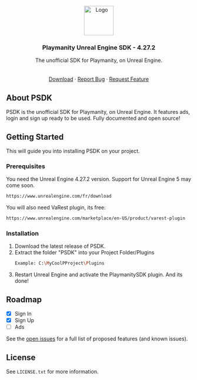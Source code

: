 <!-- PROJECT LOGO -->
<br />
<div align="center">
  <a href="#">
    <img src="https://avatars.githubusercontent.com/u/96354791?s=200&v=4" alt="Logo" width="80" height="80">
  </a>

  <h3 align="center">Playmanity Unreal Engine SDK - 4.27.2</h3>

  <p align="center">
    The unofficial SDK for Playmanity, on Unreal Engine.
    <br />
    <br />
    <br />
    <a href="https://github.com/Xp3rtA/Playmanity-Unreal-Engine-SDK/releases/latest">Download</a>
    ·
    <a href="https://github.com/Xp3rtA/Playmanity-Unreal-Engine-SDK/issues">Report Bug</a>
    ·
    <a href="https://github.com/Xp3rtA/Playmanity-Unreal-Engine-SDK/issues">Request Feature</a>
  </p>
</div>

## About PSDK

PSDK is the unofficial SDK for Playmanity, on Unreal Engine. It features ads, login and sign up ready to be used. Fully documented and open source!

<!-- GETTING STARTED -->
## Getting Started

This will guide you into installing PSDK on your project.

### Prerequisites

You need the Unreal Engine 4.27.2 version. Support for Unreal Engine 5 may come soon.
  ```sh
  https://www.unrealengine.com/fr/download
  ```
You will also need VaRest plugin, its free:
  ```sh
  https://www.unrealengine.com/marketplace/en-US/product/varest-plugin
  ```

### Installation

1. Download the latest release of PSDK.
2. Extract the folder "PSDK" into your Project Folder/Plugins
   ```sh
   Example: C:\MyCoolPProject\Plugins
   ```
3. Restart Unreal Engine and activate the PlaymanitySDK plugin. And its done!

<!-- ROADMAP -->
## Roadmap

- [x] Sign In
- [x] Sign Up
- [ ] Ads

See the [open issues](https://github.com/Xp3rtA/Playmanity-Unreal-Engine-SDK/issues) for a full list of proposed features (and known issues).

<!-- LICENSE -->
## License

See `LICENSE.txt` for more information.
